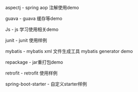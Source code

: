 aspectj - spring aop 注解使用demo

guava - guava 缓存等demo

Js - js 学习使用相关demo

junit - junit 使用样例

mybatis - mybatis xml 文件生成工具 mybatis generator demo

repackage - jar重打包demo

retrofit - retrofit 使用样例

spring-boot-starter - 自定义starter样例